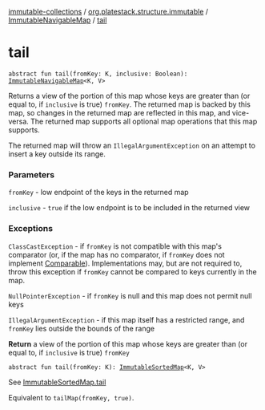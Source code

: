 [immutable-collections](../../index.md) / [org.platestack.structure.immutable](../index.md) / [ImmutableNavigableMap](index.md) / [tail](.)

# tail

`abstract fun tail(fromKey: K, inclusive: Boolean): `[`ImmutableNavigableMap`](index.md)`<K, V>`

Returns a view of the portion of this map whose keys are greater than (or
equal to, if `inclusive` is true) `fromKey`.  The returned
map is backed by this map, so changes in the returned map are reflected
in this map, and vice-versa.  The returned map supports all optional
map operations that this map supports.

The returned map will throw an `IllegalArgumentException`
on an attempt to insert a key outside its range.

### Parameters

`fromKey` - low endpoint of the keys in the returned map

`inclusive` - `true` if the low endpoint
    is to be included in the returned view

### Exceptions

`ClassCastException` - if `fromKey` is not compatible
    with this map's comparator (or, if the map has no comparator,
    if `fromKey` does not implement [Comparable](#)).
    Implementations may, but are not required to, throw this
    exception if `fromKey` cannot be compared to keys
    currently in the map.

`NullPointerException` - if `fromKey` is null
    and this map does not permit null keys

`IllegalArgumentException` - if this map itself has a
    restricted range, and `fromKey` lies outside the
    bounds of the range

**Return**
a view of the portion of this map whose keys are greater than
    (or equal to, if `inclusive` is true) `fromKey`

`abstract fun tail(fromKey: K): `[`ImmutableSortedMap`](../-immutable-sorted-map/index.md)`<K, V>`

See [ImmutableSortedMap.tail](../-immutable-sorted-map/tail.md)

Equivalent to `tailMap(fromKey, true)`.

